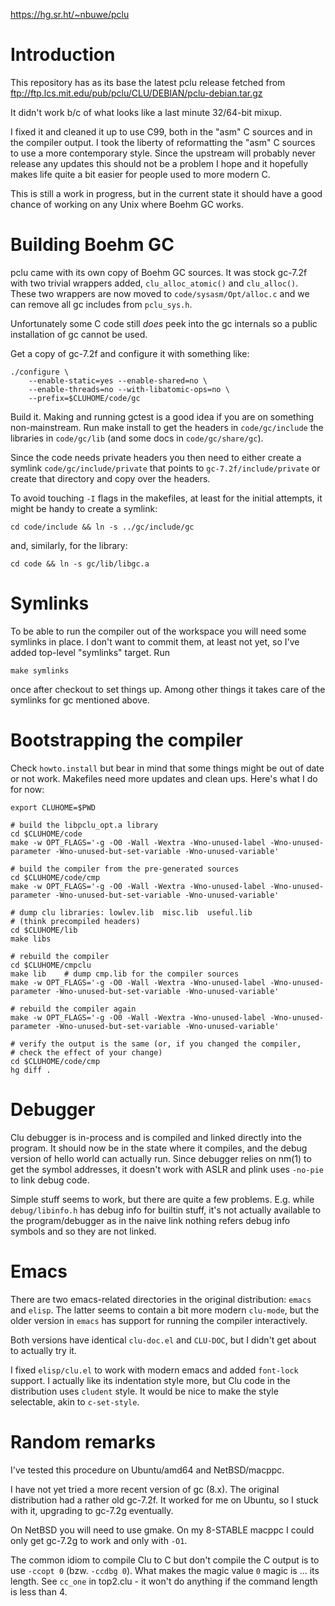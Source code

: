 https://hg.sr.ht/~nbuwe/pclu

# Introduction

This repository has as its base the latest pclu release fetched from
ftp://ftp.lcs.mit.edu/pub/pclu/CLU/DEBIAN/pclu-debian.tar.gz

It didn't work b/c of what looks like a last minute 32/64-bit mixup.

I fixed it and cleaned it up to use C99, both in the "asm" C sources
and in the compiler output.  I took the liberty of reformatting the
"asm" C sources to use a more contemporary style.  Since the upstream
will probably never release any updates this should not be a problem I
hope and it hopefully makes life quite a bit easier for people used to
more modern C.

This is still a work in progress, but in the current state it should
have a good chance of working on any Unix where Boehm GC works.


# Building Boehm GC

pclu came with its own copy of Boehm GC sources.  It was stock gc-7.2f
with two trivial wrappers added, `clu_alloc_atomic()` and `clu_alloc()`.
These two wrappers are now moved to `code/sysasm/Opt/alloc.c` and we can
remove all gc includes from `pclu_sys.h`.

Unfortunately some C code still *does* peek into the gc internals so a
public installation of gc cannot be used.

Get a copy of gc-7.2f and configure it with something like:

    ./configure \
        --enable-static=yes --enable-shared=no \
        --enable-threads=no --with-libatomic-ops=no \
        --prefix=$CLUHOME/code/gc

Build it.  Making and running gctest is a good idea if you are on
something non-mainstream.  Run make install to get the headers in
`code/gc/include` the libraries in `code/gc/lib` (and some docs in
`code/gc/share/gc`).

Since the code needs private headers you then need to either create a
symlink `code/gc/include/private` that points to `gc-7.2f/include/private`
or create that directory and copy over the headers.

To avoid touching `-I` flags in the makefiles, at least for the initial
attempts, it might be handy to create a symlink:

    cd code/include && ln -s ../gc/include/gc

and, similarly, for the library:

    cd code && ln -s gc/lib/libgc.a


# Symlinks

To be able to run the compiler out of the workspace you will need some
symlinks in place.  I don't want to commit them, at least not yet, so
I've added top-level "symlinks" target.  Run

    make symlinks

once after checkout to set things up.  Among other things it takes
care of the symlinks for gc mentioned above.


# Bootstrapping the compiler

Check `howto.install` but bear in mind that some things might be out of
date or not work.  Makefiles need more updates and clean ups.  Here's
what I do for now:

    export CLUHOME=$PWD

    # build the libpclu_opt.a library
    cd $CLUHOME/code
    make -w OPT_FLAGS='-g -O0 -Wall -Wextra -Wno-unused-label -Wno-unused-parameter -Wno-unused-but-set-variable -Wno-unused-variable'

    # build the compiler from the pre-generated sources
    cd $CLUHOME/code/cmp
    make -w OPT_FLAGS='-g -O0 -Wall -Wextra -Wno-unused-label -Wno-unused-parameter -Wno-unused-but-set-variable -Wno-unused-variable'

    # dump clu libraries: lowlev.lib  misc.lib  useful.lib
    # (think precompiled headers)
    cd $CLUHOME/lib
    make libs

    # rebuild the compiler
    cd $CLUHOME/cmpclu
    make lib	# dump cmp.lib for the compiler sources
    make -w OPT_FLAGS='-g -O0 -Wall -Wextra -Wno-unused-label -Wno-unused-parameter -Wno-unused-but-set-variable -Wno-unused-variable'

    # rebuild the compiler again
    make -w OPT_FLAGS='-g -O0 -Wall -Wextra -Wno-unused-label -Wno-unused-parameter -Wno-unused-but-set-variable -Wno-unused-variable'

    # verify the output is the same (or, if you changed the compiler,
    # check the effect of your change)
    cd $CLUHOME/code/cmp
    hg diff .


# Debugger

Clu debugger is in-process and is compiled and linked directly into
the program.  It should now be in the state where it compiles, and the
debug version of hello world can actually run.  Since debugger relies
on nm(1) to get the symbol addresses, it doesn't work with ASLR and
plink uses `-no-pie` to link debug code.

Simple stuff seems to work, but there are quite a few problems.
E.g. while `debug/libinfo.h` has debug info for builtin stuff, it's
not actually available to the program/debugger as in the naive link
nothing refers debug info symbols and so they are not linked.


# Emacs

There are two emacs-related directories in the original distribution:
`emacs` and `elisp`.  The latter seems to contain a bit more modern
`clu-mode`, but the older version in `emacs` has support for running
the compiler interactively.

Both versions have identical `clu-doc.el` and `CLU-DOC`, but I didn't
get about to actually try it.

I fixed `elisp/clu.el` to work with modern emacs and added `font-lock`
support.  I actually like its indentation style more, but Clu code in
the distribution uses `cludent` style.  It would be nice to make the
style selectable, akin to `c-set-style`.


# Random remarks

I've tested this procedure on Ubuntu/amd64 and NetBSD/macppc.

I have not yet tried a more recent version of gc (8.x).  The original
distribution had a rather old gc-7.2f.  It worked for me on Ubuntu, so
I stuck with it, upgrading to gc-7.2g eventually.

On NetBSD you will need to use gmake.  On my 8-STABLE macppc I could
only get gc-7.2g to work and only with `-O1`.

The common idiom to compile Clu to C but don't compile the C output is
to use `-ccopt 0` (bzw. `-ccdbg 0`).  What makes the magic value `0`
magic is ... its length.  See `cc_one` in top2.clu - it won't do
anything if the command length is less than 4.
